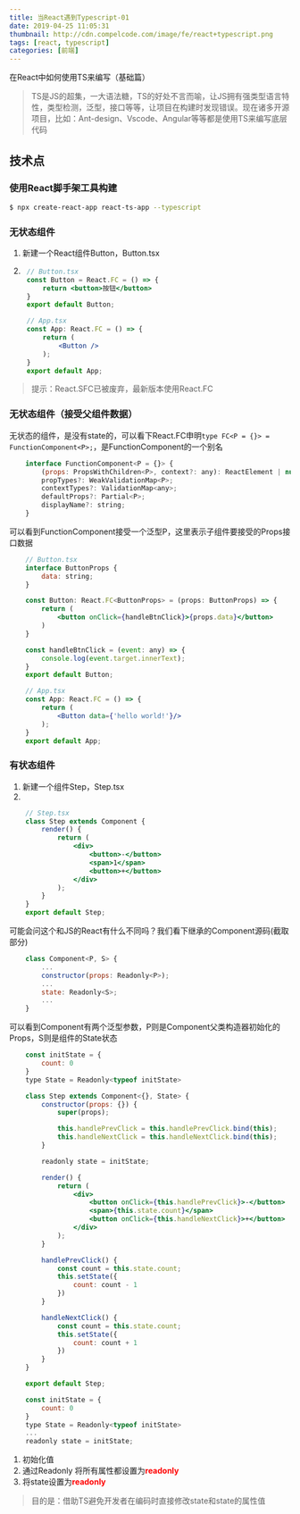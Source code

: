 ```yaml
---
title: 当React遇到Typescript-01
date: 2019-04-25 11:05:31
thumbnail: http://cdn.compelcode.com/image/fe/react+typescript.png
tags: [react, typescript]
categories: [前端]
---
```


在React中如何使用TS来编写（基础篇）
> TS是JS的超集，一大语法糖，TS的好处不言而喻，让JS拥有强类型语言特性，类型检测，泛型，接口等等，让项目在构建时发现错误。现在诸多开源项目，比如：Ant-design、Vscode、Angular等等都是使用TS来编写底层代码

## 技术点
### 使用React脚手架工具构建
``` bash
$ npx create-react-app react-ts-app --typescript
```

### 无状态组件
1. 新建一个React组件Button，Button.tsx
2. ``` jsx
    // Button.tsx
    const Button = React.FC = () => {
        return <button>按钮</button>
    }
    export default Button;

    // App.tsx
    const App: React.FC = () => {
        return (
            <Button />
        );
    }
    export default App;
   ```
> 提示：React.SFC已被废弃，最新版本使用React.FC

### 无状态组件（接受父组件数据）
无状态的组件，是没有state的，可以看下React.FC申明`type FC<P = {}> = FunctionComponent<P>;`，是FunctionComponent的一个别名
``` jsx
    interface FunctionComponent<P = {}> {
        (props: PropsWithChildren<P>, context?: any): ReactElement | null;
        propTypes?: WeakValidationMap<P>;
        contextTypes?: ValidationMap<any>;
        defaultProps?: Partial<P>;
        displayName?: string;
    }
```
可以看到FunctionComponent接受一个泛型P，这里表示子组件要接受的Props接口数据

``` jsx
    // Button.tsx
    interface ButtonProps {
        data: string;
    }

    const Button: React.FC<ButtonProps> = (props: ButtonProps) => {
        return (
            <button onClick={handleBtnClick}>{props.data}</button>
        )
    }

    const handleBtnClick = (event: any) => {
        console.log(event.target.innerText);
    }
    export default Button;

    // App.tsx
    const App: React.FC = () => {
        return (
            <Button data={'hello world!'}/>
        );
    }
    export default App;
   ```

### 有状态组件
1. 新建一个组件Step，Step.tsx
2. 
``` jsx
    // Step.tsx
    class Step extends Component {
        render() {
            return (
                <div>
                    <button>-</button>
                    <span>1</span>
                    <button>+</button>
                </div>
            );
        }
    }
    export default Step;
```
可能会问这个和JS的React有什么不同吗？我们看下继承的Component源码(截取部分)
``` jsx
    class Component<P, S> {
        ...
        constructor(props: Readonly<P>);
        ...
        state: Readonly<S>;
        ...
    }
```
可以看到Component有两个泛型参数，P则是Component父类构造器初始化的Props，S则是组件的State状态
 
``` jsx 完整的代码 
    const initState = {
        count: 0
    }
    type State = Readonly<typeof initState>

    class Step extends Component<{}, State> {
        constructor(props: {}) {
            super(props);

            this.handlePrevClick = this.handlePrevClick.bind(this);
            this.handleNextClick = this.handleNextClick.bind(this);
        }

        readonly state = initState;

        render() {
            return (
                <div>
                    <button onClick={this.handlePrevClick}>-</button>
                    <span>{this.state.count}</span>
                    <button onClick={this.handleNextClick}>+</button>
                </div>
            );
        }

        handlePrevClick() {
            const count = this.state.count;
            this.setState({
                count: count - 1
            })
        }

        handleNextClick() {
            const count = this.state.count;
            this.setState({
                count: count + 1
            })
        }
    }

    export default Step;
```
``` jsx
    const initState = {
        count: 0
    }
    type State = Readonly<typeof initState>
    ...
    readonly state = initState;
```
1. 初始化值
2. 通过Readonly<T> 将所有属性都设置为<font color="red">**readonly**</font>
3. 将state设置为<font color="red">**readonly**</font>
> 目的是：借助TS避免开发者在编码时直接修改state和state的属性值
